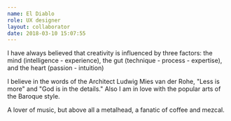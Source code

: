 ```yaml
---
name: El Diablo
role: UX designer
layout: collaborator
date: 2018-03-10 15:07:55
---
```

I have always believed that creativity is influenced by three factors: the mind (intelligence - experience), the gut (technique - process - expertise), and the heart (passion - intuition)

I believe in the words of the Architect Ludwig Mies van der Rohe, "Less is more" and "God is in the details."  Also I am in love with the popular arts of the Baroque style.

A lover of music, but above all a metalhead, a fanatic of coffee and mezcal.
